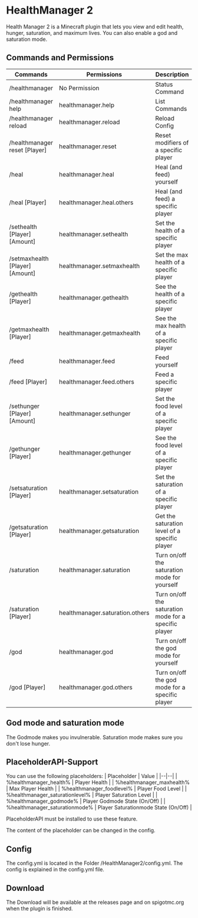 # HealthManager 2
Health Manager 2 is a Minecraft plugin that lets you view and edit health, hunger, saturation, and maximum lives.
You can also enable a god and saturation mode.
## Commands and Permissions
 
| Commands | Permissions | Description |
|--|--|--|
| /healthmanager | No Permission | Status Command |
| /healthmanager help | healthmanager.help | List Commands |
| /healthmanager reload | healthmanager.reload | Reload Config |
| /healthmanager reset [Player] | healthmanager.reset | Reset modifiers of a specific player |
| /heal | healthmanager.heal | Heal (and feed) yourself |
| /heal [Player] | healthmanager.heal.others | Heal (and feed) a specific player |
| /sethealth [Player] [Amount] | healthmanager.sethealth | Set the health of a specific player |
| /setmaxhealth [Player] [Amount] | healthmanager.setmaxhealth | Set the max health of a specific player 
| /gethealth [Player] | healthmanager.gethealth | See the health of a specific player |
| /getmaxhealth [Player] | healthmanager.getmaxhealth | See the max health of a specific player |
| /feed | healthmanager.feed | Feed yourself |
| /feed [Player] | healthmanager.feed.others | Feed a specific player |
| /sethunger [Player] [Amount] | healthmanager.sethunger | Set the food level of a specific player |
| /gethunger [Player] | healthmanager.gethunger | See the food level of a specific player |
| /setsaturation [Player] | healthmanager.setsaturation | Set the saturation of a specific player |
| /getsaturation [Player] | healthmanager.getsaturation | Get the saturation level of a specific player |
| /saturation | healthmanager.saturation | Turn on/off the saturation mode for yourself |
| /saturation [Player] | healthmanager.saturation.others | Turn on/off the saturation mode for a specific player |
| /god | healthmanager.god | Turn on/off the god mode for yourself |
| /god [Player] |healthmanager.god.others  | Turn on/off the god mode for a specific player |
## God mode and saturation mode
The Godmode makes you invulnerable.
Saturation mode makes sure you don't lose hunger.
## PlaceholderAPI-Support
You can use the following placeholders:
| Placeholder  | Value  |
|--|--|
| %healthmanager_health% | Player Health  |
| %healthmanager_maxhealth% | Max Player Health  |
| %healthmanager_foodlevel% | Player Food Level  |
| %healthmanager_saturationlevel% | Player Saturation Level  |
| %healthmanager_godmode% | Player Godmode State (On/Off)  |
| %healthmanager_saturationmode% | Player Saturationmode State (On/Off)  |

PlaceholderAPI must be installed to use these feature.

The content of the placeholder can be changed in the config.
## Config
The config.yml is located in the Folder <Plugins Folder>/HealthManager2/config.yml.
The config is explained in the config.yml file.
## Download
The Download will be available at the releases page and on spigotmc.org when the plugin is finished.
